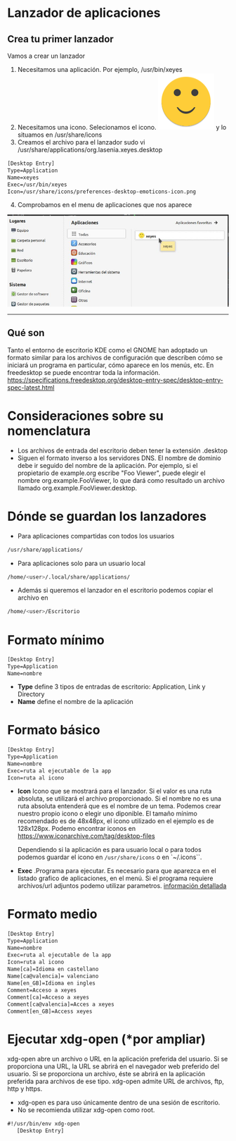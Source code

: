 # Lanzador de aplicaciones

## Crea tu primer lanzador
Vamos a crear un lanzador 
1. Necesitamos una aplicación. Por ejemplo, /usr/bin/xeyes
2. Necesitamos una icono. Selecionamos el icono. ![icono 128x128](preferences-desktop-emoticons-icon.png) y lo situamos en /usr/share/icons
3. Creamos el archivo para el lanzador
 sudo vi /usr/share/applications/org.lasenia.xeyes.desktop

```
[Desktop Entry]
Type=Application
Name=xeyes
Exec=/usr/bin/xeyes
Icon=/usr/share/icons/preferences-desktop-emoticons-icon.png
```
4. Comprobamos en el menu de aplicaciones que nos aparece

![Menú de las aplicaiones](menu_apps.png)


----


## Qué son

Tanto el entorno de escritorio KDE como el GNOME han adoptado un formato similar para los archivos de configuración que describen cómo se iniciará un programa en particular, cómo aparece en los menús, etc. 
En freedesktop se puede encontrar toda la información. https://specifications.freedesktop.org/desktop-entry-spec/desktop-entry-spec-latest.html



# Consideraciones sobre su nomenclatura
* Los archivos de entrada del escritorio deben tener la extensión .desktop
* Siguen el formato inverso a los servidores DNS. El nombre de dominio debe ir seguido del nombre de la aplicación. Por ejemplo, si el propietario de example.org escribe "Foo Viewer", puede elegir el nombre org.example.FooViewer, lo que dará como resultado un archivo llamado org.example.FooViewer.desktop.


# Dónde se guardan los lanzadores
* Para aplicaciones compartidas con todos los usuarios
```sh
/usr/share/applications/
```
* Para aplicaciones solo para un usuario local <user>
```sh
/home/<user>/.local/share/applications/
```
* Además si queremos el lanzador en el escritorio podemos copiar el archivo en 
```sh
/home/<user>/Escritorio
```

# Formato mínimo

    [Desktop Entry]
    Type=Application
    Name=nombre

* **Type** define 3 tipos de entradas de escritorio: Application, Link y Directory
* **Name** define el nombre de la aplicación

# Formato básico
    [Desktop Entry]
    Type=Application
    Name=nombre
    Exec=ruta al ejecutable de la app
    Icon=ruta al icono

* **Icon** Icono que se mostrará para el lanzador. Si el valor es una ruta absoluta, se utilizará el archivo proporcionado. Si el nombre no es una ruta absoluta entenderá que es el nombre de un tema.
  Podemos crear nuestro propio icono o elegir uno diponible. El tamaño mínimo recomendado es de 48x48px, el icono utilizado en el ejemplo es de 128x128px. Podemo encontrar iconos en https://www.iconarchive.com/tag/desktop-files

  Dependiendo si la aplicación es para usuario local o para todos podemos guardar el icono en `/usr/share/icons` o en `~/.icons``.

* **Exec** .Programa para ejecutar. Es necesario para que aparezca en el listado grafico de aplicaciones, en el menú. Si el programa requiere archivos/url adjuntos podemo utilizar parametros. [información detallada](https://specifications.freedesktop.org/desktop-entry-spec/latest/ar01s07.html)


# Formato medio

    [Desktop Entry]
    Type=Application
    Name=nombre
    Exec=ruta al ejecutable de la app
    Icon=ruta al icono
    Name[ca]=Idioma en castellano
    Name[ca@valencia]= valenciano
    Name[en_GB]=Idioma en ingles
    Comment=Acceso a xeyes
    Comment[ca]=Acceso a xeyes
    Comment[ca@valencia]=Acces a xeyes
    Comment[en_GB]=Access xeyes




# Ejecutar xdg-open (*por ampliar)
xdg-open abre un archivo o URL en la aplicación preferida del usuario. Si se proporciona una URL, la URL se abrirá en el navegador web preferido del usuario. Si se proporciona un archivo, éste se abrirá en la aplicación preferida para archivos de ese tipo. xdg-open admite URL de archivos, ftp, http y https.

* xdg-open es para uso únicamente dentro de una sesión de escritorio. 
* No se recomienda utilizar xdg-open como root. 

```
#!/usr/bin/env xdg-open
   [Desktop Entry]
```





